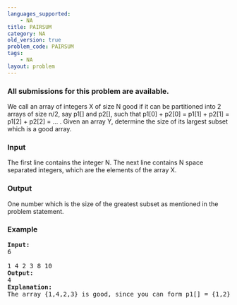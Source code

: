 ```yaml
---
languages_supported:
    - NA
title: PAIRSUM
category: NA
old_version: true
problem_code: PAIRSUM
tags:
    - NA
layout: problem
---
```

###  All submissions for this problem are available. 

We call an array of integers X of size N good if it can be partitioned into 2 arrays of size n/2, say p1\[\] and p2\[\], such that p1\[0\] + p2\[0\] = p1\[1\] + p2\[1\] = p1\[2\] + p2\[2\] = ... . Given an array Y, determine the size of its largest subset which is a good array.

### Input

The first line contains the integer N. The next line contains N space separated integers, which are the elements of the array X.

### Output

One number which is the size of the greatest subset as mentioned in the problem statement.

### Example

<pre>
<b>Input:</b>
6

1 4 2 3 8 10 
<b>Output:</b>
4
<b>Explanation:</b>
The array {1,4,2,3} is good, since you can form p1[] = {1,2} and p2[] = {4,3}. (satisfying 1 + 4 = 2 + 3)

</pre>